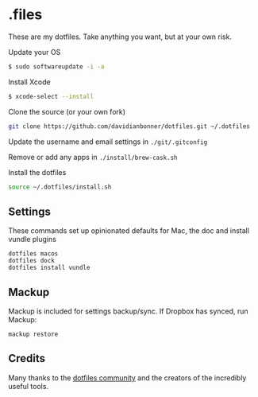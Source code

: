 # .files

These are my dotfiles. Take anything you want, but at your own risk.

Update your OS

```bash
$ sudo softwareupdate -i -a
```

Install Xcode

```bash
$ xcode-select --install
```

Clone the source (or your own fork)

```bash
git clone https://github.com/davidianbonner/dotfiles.git ~/.dotfiles
```

Update the username and email settings in `./git/.gitconfig`

Remove or add any apps in `./install/brew-cask.sh`

Install the dotfiles

```bash
source ~/.dotfiles/install.sh
```

## Settings

These commands set up opinionated defaults for Mac, the doc and install vundle plugins

```
dotfiles macos
dotfiles dock
dotfiles install vundle
```

## Mackup

Mackup is included for settings backup/sync. If Dropbox has synced, run Mackup:

```
mackup restore
```

## Credits

Many thanks to the [dotfiles community](http://dotfiles.github.io/) and the creators of the incredibly useful tools.
